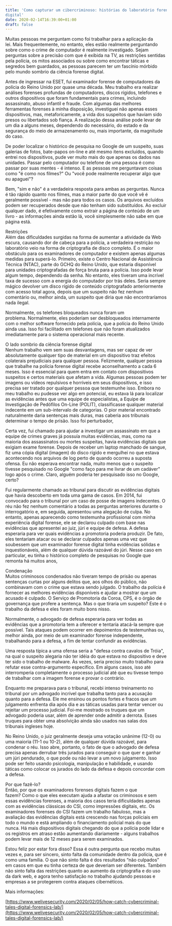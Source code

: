 ```yaml
---
title: 'Como capturar um cibercriminoso: histórias do laboratório forense
digital'
date: 2020-02-14T16:39:00+01:00
draft: false
---
```


Muitas pessoas me perguntam como foi trabalhar para a aplicação da lei. Mais frequentemente, no entanto, eles estão realmente perguntando sobre como o crime de computador é realmente investigado. Sejam perguntas sobre a precisão com que é exibida na TV, as restrições sentidas pela polícia, os mitos associados ou sobre como encontrar táticas e segredos bem guardados, as pessoas parecem ter um fascínio mórbido pelo mundo sombrio da ciência forense digital.  
  
Antes de ingressar na ESET, fui examinador forense de computadores da polícia do Reino Unido por quase uma década. Meu trabalho era realizar análises forenses profundas de computadores, discos rígidos, telefones e outros dispositivos que foram fundamentais para crimes, incluindo assassinato, abuso infantil e fraude. Com algumas das melhores ferramentas forenses à minha disposição, investiguei não apenas esses dispositivos, mas, metaforicamente, a vida dos suspeitos que haviam sido presos ou libertados sob fiança. A realização dessa análise pode levar de um dia a alguns meses, dependendo do necessário, do estado e da segurança do meio de armazenamento ou, mais importante, da magnitude do caso.  
  
De poder localizar o histórico de pesquisa no Google de um suspeito, suas galerias de fotos, bate-papos on-line e até mesmo itens excluídos, quando entrei nos dispositivos, pude ver muito mais do que apenas os dados nas unidades. Passar pelo computador ou telefone de uma pessoa é como passar por suas mentes - é intenso. E as pessoas me perguntavam coisas como "é como nos filmes?" Ou "você pode realmente recuperar algo que eu apaguei"?  
  
Bem, "sim e não" é a verdadeira resposta para ambas as perguntas. Nunca é tão rápido quanto nos filmes, mas a maior parte do que você vê é geralmente possível - mas não para todos os casos. Os arquivos excluídos podem ser recuperados desde que não tenham sido substituídos. Ao excluir qualquer dado, é efetivamente como extrair a página de conteúdo de um livro - as informações ainda estão lá, você simplesmente não sabe em que página está.  
  
Restrições  
Além das dificuldades surgidas na forma de aumentar a atividade da Web escura, causando dor de cabeça para a polícia, a verdadeira restrição no laboratório veio na forma de criptografia de disco completo. É o maior obstáculo para os examinadores de computador e existem apenas algumas medidas para superá-lo. Primeiro, existe o Centro Nacional de Assistência Técnica (NTAC), parte do GCHQ do Reino Unido, que estaria disponível para unidades criptografadas de força bruta para a polícia. Isso pode levar algum tempo, dependendo da senha. No entanto, eles tiveram uma incrível taxa de sucesso com a energia do computador por trás deles. Seria sempre mágico devolver um disco rígido de conteúdo criptografado anteriormente com acesso total agora, depois que um suspeito não fez nenhum comentário ou, melhor ainda, um suspeito que diria que não encontraríamos nada ilegal.  
  
Normalmente, os telefones bloqueados nunca foram um problema. Normalmente, eles poderiam ser desbloqueados internamente com o melhor software fornecido pela polícia, que a polícia do Reino Unido ainda usa. Isso foi facilitado em telefones que não foram atualizados imediatamente para o sistema operacional mais recente.  
  
O lado sombrio da ciência forense digital  
Nenhum trabalho vem sem suas desvantagens, mas ser capaz de ver absolutamente qualquer tipo de material em um dispositivo traz efeitos colaterais prejudiciais para qualquer pessoa. Felizmente, qualquer pessoa que trabalhe na polícia forense digital recebe aconselhamento a cada 6 meses. Isso é essencial para quem entra em contato com dispositivos suspeitos e certos materiais que afetam a vida. Algumas pessoas podem ter imagens ou vídeos repulsivos e horríveis em seus dispositivos, e isso precisa ser tratado por qualquer pessoa que testemunhe isso. Embora no meu trabalho eu pudesse ver algo em potencial, eu estava lá para localizar as evidências antes que uma equipe de especialistas, a Equipe de Investigação de Pedófilos On-Line (POLIT), classificasse qualquer material indecente em um sub-intervalo de categorias. O pior material encontrado naturalmente daria sentenças mais duras, mas caberia aos tribunais determinar o tempo de prisão. Isso foi perturbador,  
  
Certa vez, fui chamado para ajudar a investigar um assassinato em que a equipe de crimes graves já possuía muitas evidências, mas, como na maioria dos assassinatos ou mortes suspeitas, havia evidências digitais que exigiam exame forense. Depois de receber um laptop manchado de sangue, fiz uma cópia digital (imagem) do disco rígido e mergulhei no que estava acontecendo nos arquivos de log perto de quando ocorreu a suposta ofensa. Eu não esperava encontrar nada, muito menos que o suspeito tivesse pesquisado no Google "como faço para me livrar de um cadáver" logo após o crime. Claro, alguém poderia ter pesquisado isso no Google, certo?  
  
Fui regularmente chamado ao tribunal para discutir as evidências digitais que havia descoberto em toda uma gama de casos. Em 2014, fui convocado para o tribunal por um caso de posse de imagens indecentes. O réu não fez nenhum comentário a todas as perguntas anteriores durante o interrogatório e, em seguida, apresentou uma alegação de culpa. No entanto, apenas aparecendo como testemunha profissional com minha experiência digital forense, ele se declarou culpado com base nas evidências que apresentei ao juiz, júri e equipe de defesa. A defesa esperaria para ver quais evidências a promotoria poderia produzir. De fato, eles tentariam atacar ou se declarar culpados apenas uma vez que soubessem que um examinador forense digital tinha evidências sólidas e inquestionáveis, além de qualquer dúvida razoável do júri. Nesse caso em particular, eu tinha o histórico completo de pesquisas no Google que remonta há muitos anos,  
  
Condenação  
Muitos criminosos condenados não tiveram tempo de prisão ou apenas sentenças curtas por alguns delitos que, aos olhos do público, não combinavam com o crime que estava sendo julgado. O trabalho da polícia é fornecer as melhores evidências disponíveis e ajudar a mostrar que um acusado é culpado. O Serviço de Promotoria da Coroa, CPS, é o órgão de governança que profere a sentença. Mas o que tiraria um suspeito? Este é o trabalho da defesa e eles foram muito bons nisso.  
  
Normalmente, o advogado de defesa esperaria para ver todas as evidências que a promotoria tem a oferecer e tentaria atacá-la sempre que possível. Tais ataques podem ocorrer em depoimentos de testemunhas ou, melhor ainda, por meio de um examinador forense independente, trabalhando para a defesa, a fim de tentar confundir as evidências.  
  
Uma resposta típica a uma ofensa seria a "defesa contra cavalos de Tróia", na qual o suspeito alegaria não ter idéia do que estava no dispositivo e deve ter sido o trabalho de malware. Às vezes, seria preciso muito trabalho para refutar esse contra-argumento específico. Em alguns casos, isso até interromperia completamente o processo judicial até que eu tivesse tempo de trabalhar com a imagem forense e provar o contrário.  
  
Enquanto me preparava para o tribunal, recebi intenso treinamento no tribunal por um advogado incrível que trabalha tanto para a acusação quanto para a defesa. Ele me ensinou os pontos fortes e fracos que um julgamento enfrenta dia após dia e as táticas usadas para tentar vencer ou rejeitar um processo judicial. Foi-me mostrado os truques que um advogado poderia usar, além de aprender onde admitir a derrota. Esses truques para obter uma absolvição ainda são usados ​​nas salas dos tribunais ingleses hoje.  
  
No Reino Unido, o juiz geralmente deseja uma votação unânime (12-0) ou uma maioria (11-1 ou 10-2), além de qualquer dúvida razoável, para condenar o réu. Isso abre, portanto, o fato de que o advogado de defesa precisa apenas derrubar três jurados para conseguir o que quer e ganhar um júri pendurado, o que pode ou não levar a um novo julgamento. Isso pode ser feito usando psicologia, manipulação e habilidade, e usando táticas como colocar os jurados do lado da defesa e depois concordar com a defesa.  
  
Por que fazê-lo?  
Então, por que os examinadores forenses digitais fazem o que fazem? Como o que eles executam ajuda a afastar os criminosos e sem essas evidências forenses, a maioria dos casos teria dificuldades apenas com as evidências clássicas do CSI, como impressões digitais, etc. Os examinadores forenses do CSI fazem um trabalho fabuloso, mas a avaliação das evidências digitais está crescendo nas forças policiais em todo o mundo e está ampliando o financiamento policial mais do que nunca. Há mais dispositivos digitais chegando do que a polícia pode lidar e os registros em atraso estão aumentando diariamente - alguns trabalhos podem levar mais de 12 meses para serem examinados.  
  
Estou feliz por estar fora disso? Essa é outra pergunta que recebo muitas vezes e, para ser sincero, sinto falta da comunidade dentro da polícia, que é como uma família. O que não sinto falta é dos resultados “não culpados” em casos em que eu tinha certeza de que deveriam ser diferentes. Também não sinto falta das restrições quanto ao aumento da criptografia e do uso da dark web, e agora tenho satisfação no trabalho ajudando pessoas e empresas a se protegerem contra ataques cibernéticos.

Mais informações:

[https://www.welivesecurity.com/2020/02/05/how-catch-cybercriminal-tales-digital-forensics-lab/](https://www.welivesecurity.com/2020/02/05/how-catch-cybercriminal-tales-digital-forensics-lab/)